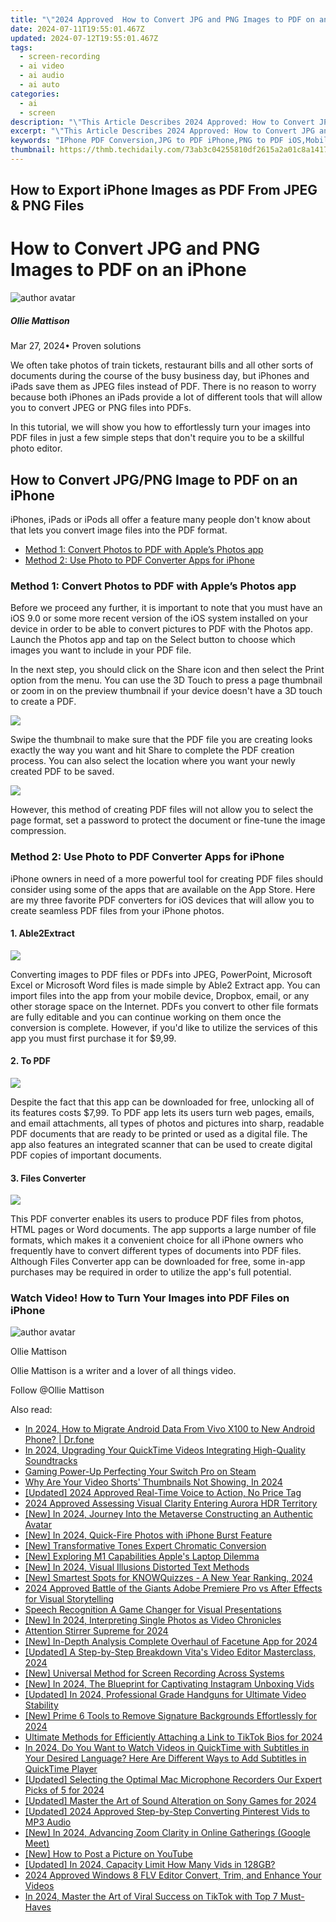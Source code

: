 ```yaml
---
title: "\"2024 Approved  How to Convert JPG and PNG Images to PDF on an iPhone\""
date: 2024-07-11T19:55:01.467Z
updated: 2024-07-12T19:55:01.467Z
tags: 
  - screen-recording
  - ai video
  - ai audio
  - ai auto
categories: 
  - ai
  - screen
description: "\"This Article Describes 2024 Approved: How to Convert JPG and PNG Images to PDF on an iPhone\""
excerpt: "\"This Article Describes 2024 Approved: How to Convert JPG and PNG Images to PDF on an iPhone\""
keywords: "IPhone PDF Conversion,JPG to PDF iPhone,PNG to PDF iOS,Mobile Image Export PDF,IPhone Image PDF Make,Convert iPhone Images PDF,IPhone Photo to PDF App"
thumbnail: https://thmb.techidaily.com/73ab3c04255810df2615a2a01c8a14174dd9b221f2d60ec5b3831dd32989cbba.jpg
---
```


## How to Export iPhone Images as PDF From JPEG & PNG Files

# How to Convert JPG and PNG Images to PDF on an iPhone

![author avatar](https://images.wondershare.com/filmora/article-images/ollie-mattison.jpg)

##### Ollie Mattison

 Mar 27, 2024• Proven solutions

We often take photos of train tickets, restaurant bills and all other sorts of documents during the course of the busy business day, but iPhones and iPads save them as JPEG files instead of PDF. There is no reason to worry because both iPhones an iPads provide a lot of different tools that will allow you to convert JPEG or PNG files into PDFs.

In this tutorial, we will show you how to effortlessly turn your images into PDF files in just a few simple steps that don't require you to be a skillful photo editor.

## How to Convert JPG/PNG Image to PDF on an iPhone

iPhones, iPads or iPods all offer a feature many people don't know about that lets you convert image files into the PDF format.

* [Method 1: Convert Photos to PDF with Apple’s Photos app](#part1)
* [Method 2: Use Photo to PDF Converter Apps for iPhone](#part2)

### Method 1: Convert Photos to PDF with Apple’s Photos app

Before we proceed any further, it is important to note that you must have an iOS 9.0 or some more recent version of the iOS system installed on your device in order to be able to convert pictures to PDF with the Photos app. Launch the Photos app and tap on the Select button to choose which images you want to include in your PDF file.

In the next step, you should click on the Share icon and then select the Print option from the menu. You can use the 3D Touch to press a page thumbnail or zoom in on the preview thumbnail if your device doesn't have a 3D touch to create a PDF.

![](https://images.wondershare.com/filmora/article-images/iphone-photo-to-pdf-1.jpg)

Swipe the thumbnail to make sure that the PDF file you are creating looks exactly the way you want and hit Share to complete the PDF creation process. You can also select the location where you want your newly created PDF to be saved.

![](https://images.wondershare.com/filmora/article-images/photo-to-pdf-2.jpg)

However, this method of creating PDF files will not allow you to select the page format, set a password to protect the document or fine-tune the image compression.

### Method 2: Use Photo to PDF Converter Apps for iPhone

iPhone owners in need of a more powerful tool for creating PDF files should consider using some of the apps that are available on the App Store. Here are my three favorite PDF converters for iOS devices that will allow you to create seamless PDF files from your iPhone photos.

#### 1\. Able2Extract

![](https://images.wondershare.com/filmora/article-images/able-to-extract-pdf.jpg)

Converting images to PDF files or PDFs into JPEG, PowerPoint, Microsoft Excel or Microsoft Word files is made simple by Able2 Extract app. You can import files into the app from your mobile device, Dropbox, email, or any other storage space on the Internet. PDFs you convert to other file formats are fully editable and you can continue working on them once the conversion is complete. However, if you'd like to utilize the services of this app you must first purchase it for $9,99.

#### 2\. To PDF

![](https://images.wondershare.com/filmora/article-images/to-pdf-converter.jpg)

Despite the fact that this app can be downloaded for free, unlocking all of its features costs $7,99\. To PDF app lets its users turn web pages, emails, and email attachments, all types of photos and pictures into sharp, readable PDF documents that are ready to be printed or used as a digital file. The app also features an integrated scanner that can be used to create digital PDF copies of important documents.

#### 3\. Files Converter

![](https://images.wondershare.com/filmora/article-images/ifiles-converter-lite-convert.jpg)

This PDF converter enables its users to produce PDF files from photos, HTML pages or Word documents. The app supports a large number of file formats, which makes it a convenient choice for all iPhone owners who frequently have to convert different types of documents into PDF files. Although Files Converter app can be downloaded for free, some in-app purchases may be required in order to utilize the app's full potential.

### Watch Video! How to Turn Your Images into PDF Files on iPhone

![author avatar](https://images.wondershare.com/filmora/article-images/ollie-mattison.jpg)

Ollie Mattison

Ollie Mattison is a writer and a lover of all things video.

Follow @Ollie Mattison


<ins class="adsbygoogle"
     style="display:block"
     data-ad-format="autorelaxed"
     data-ad-client="ca-pub-7571918770474297"
     data-ad-slot="1223367746"></ins>



<ins class="adsbygoogle"
     style="display:block"
     data-ad-client="ca-pub-7571918770474297"
     data-ad-slot="8358498916"
     data-ad-format="auto"
     data-full-width-responsive="true"></ins>




<span class="atpl-alsoreadstyle">Also read:</span>
<div><ul>
<li><a href="https://android-transfer.techidaily.com/in-2024-how-to-migrate-android-data-from-vivo-x100-to-new-android-phone-drfone-by-drfone-transfer-from-android-transfer-from-android/"><u>In 2024, How to Migrate Android Data From Vivo X100 to New Android Phone? | Dr.fone</u></a></li>
<li><a href="https://sound-tweaking.techidaily.com/in-2024-upgrading-your-quicktime-videos-integrating-high-quality-soundtracks/"><u>In 2024, Upgrading Your QuickTime Videos Integrating High-Quality Soundtracks</u></a></li>
<li><a href="https://screen-video-capture.techidaily.com/gaming-power-up-perfecting-your-switch-pro-on-steam/"><u>Gaming Power-Up  Perfecting Your Switch Pro on Steam</u></a></li>
<li><a href="https://facebook-video-footage.techidaily.com/why-are-your-video-shorts-thumbnails-not-showing-in-2024/"><u>Why Are Your Video Shorts' Thumbnails Not Showing, In 2024</u></a></li>
<li><a href="https://fox-direct.techidaily.com/updated-2024-approved-real-time-voice-to-action-no-price-tag/"><u>[Updated] 2024 Approved  Real-Time Voice to Action, No Price Tag</u></a></li>
<li><a href="https://article-knowledge.techidaily.com/2024-approved-assessing-visual-clarity-entering-aurora-hdr-territory/"><u>2024 Approved  Assessing Visual Clarity  Entering Aurora HDR Territory</u></a></li>
<li><a href="https://fox-direct.techidaily.com/new-in-2024-journey-into-the-metaverse-constructing-an-authentic-avatar/"><u>[New] In 2024, Journey Into the Metaverse  Constructing an Authentic Avatar</u></a></li>
<li><a href="https://fox-direct.techidaily.com/new-in-2024-quick-fire-photos-with-iphone-burst-feature/"><u>[New] In 2024, Quick-Fire Photos with iPhone Burst Feature</u></a></li>
<li><a href="https://fox-direct.techidaily.com/new-transformative-tones-expert-chromatic-conversion/"><u>[New] Transformative Tones  Expert Chromatic Conversion</u></a></li>
<li><a href="https://fox-direct.techidaily.com/new-exploring-m1-capabilities-apples-laptop-dilemma/"><u>[New] Exploring M1 Capabilities  Apple's Laptop Dilemma</u></a></li>
<li><a href="https://fox-direct.techidaily.com/new-in-2024-visual-illusions-distorted-text-methods/"><u>[New] In 2024, Visual Illusions  Distorted Text Methods</u></a></li>
<li><a href="https://fox-direct.techidaily.com/new-smartest-spots-for-knowquizzes-a-new-year-ranking-2024/"><u>[New] Smartest Spots for KNOWQuizzes - A New Year Ranking, 2024</u></a></li>
<li><a href="https://ai-driven-video-production.techidaily.com/2024-approved-battle-of-the-giants-adobe-premiere-pro-vs-after-effects-for-visual-storytelling/"><u>2024 Approved Battle of the Giants Adobe Premiere Pro vs After Effects for Visual Storytelling</u></a></li>
<li><a href="https://fox-direct.techidaily.com/speech-recognition-a-game-changer-for-visual-presentations/"><u>Speech Recognition  A Game Changer for Visual Presentations</u></a></li>
<li><a href="https://fox-direct.techidaily.com/new-in-2024-interpreting-single-photos-as-video-chronicles/"><u>[New] In 2024, Interpreting Single Photos as Video Chronicles</u></a></li>
<li><a href="https://extra-information.techidaily.com/attention-stirrer-supreme-for-2024/"><u>Attention Stirrer Supreme for 2024</u></a></li>
<li><a href="https://fox-direct.techidaily.com/new-in-depth-analysis-complete-overhaul-of-facetune-app-for-2024/"><u>[New] In-Depth Analysis  Complete Overhaul of Facetune App for 2024</u></a></li>
<li><a href="https://fox-direct.techidaily.com/updated-a-step-by-step-breakdown-vitas-video-editor-masterclass-2024/"><u>[Updated] A Step-by-Step Breakdown  Vita's Video Editor Masterclass, 2024</u></a></li>
<li><a href="https://desktop-recording.techidaily.com/new-universal-method-for-screen-recording-across-systems/"><u>[New] Universal Method for Screen Recording Across Systems</u></a></li>
<li><a href="https://fox-direct.techidaily.com/new-in-2024-the-blueprint-for-captivating-instagram-unboxing-vids/"><u>[New] In 2024, The Blueprint for Captivating Instagram Unboxing Vids</u></a></li>
<li><a href="https://fox-direct.techidaily.com/updated-in-2024-professional-grade-handguns-for-ultimate-video-stability/"><u>[Updated] In 2024, Professional Grade Handguns for Ultimate Video Stability</u></a></li>
<li><a href="https://fox-direct.techidaily.com/new-prime-6-tools-to-remove-signature-backgrounds-effortlessly-for-2024/"><u>[New] Prime 6 Tools to Remove Signature Backgrounds Effortlessly for 2024</u></a></li>
<li><a href="https://fox-direct.techidaily.com/ultimate-methods-for-efficiently-attaching-a-link-to-tiktok-bios-for-2024/"><u>Ultimate Methods for Efficiently Attaching a Link to TikTok Bios for 2024</u></a></li>
<li><a href="https://ai-video-editing.techidaily.com/in-2024-do-you-want-to-watch-videos-in-quicktime-with-subtitles-in-your-desired-language-here-are-different-ways-to-add-subtitles-in-quicktime-player/"><u>In 2024, Do You Want to Watch Videos in QuickTime with Subtitles in Your Desired Language? Here Are Different Ways to Add Subtitles in QuickTime Player</u></a></li>
<li><a href="https://video-capture.techidaily.com/updated-selecting-the-optimal-mac-microphone-recorders-our-expert-picks-of-5-for-2024/"><u>[Updated] Selecting the Optimal Mac Microphone Recorders  Our Expert Picks of 5 for 2024</u></a></li>
<li><a href="https://fox-direct.techidaily.com/updated-master-the-art-of-sound-alteration-on-sony-games-for-2024/"><u>[Updated] Master the Art of Sound Alteration on Sony Games for 2024</u></a></li>
<li><a href="https://fox-direct.techidaily.com/updated-2024-approved-step-by-step-converting-pinterest-vids-to-mp3-audio/"><u>[Updated] 2024 Approved  Step-by-Step  Converting Pinterest Vids to MP3 Audio</u></a></li>
<li><a href="https://fox-direct.techidaily.com/new-in-2024-advancing-zoom-clarity-in-online-gatherings-google-meet/"><u>[New] In 2024, Advancing Zoom Clarity in Online Gatherings (Google Meet)</u></a></li>
<li><a href="https://some-techniques.techidaily.com/new-how-to-post-a-picture-on-youtube/"><u>[New] How to Post a Picture on YouTube</u></a></li>
<li><a href="https://fox-direct.techidaily.com/updated-in-2024-capacity-limit-how-many-vids-in-128gb/"><u>[Updated] In 2024, Capacity Limit  How Many Vids in 128GB?</u></a></li>
<li><a href="https://ai-driven-video-production.techidaily.com/2024-approved-windows-8-flv-editor-convert-trim-and-enhance-your-videos/"><u>2024 Approved Windows 8 FLV Editor Convert, Trim, and Enhance Your Videos</u></a></li>
<li><a href="https://tiktok-clips.techidaily.com/in-2024-master-the-art-of-viral-success-on-tiktok-with-top-7-must-haves/"><u>In 2024, Master the Art of Viral Success on TikTok with Top 7 Must-Haves</u></a></li>
</ul></div>
